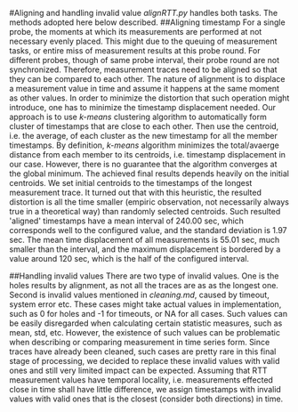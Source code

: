#Aligning and handling invalid value
*alignRTT.py* handles both tasks.
The methods adopted here below described.
##Aligning timestamp
For a single probe, the moments at which its measurements are performed at not necessary evenly placed.
This might due to the queuing of measurement tasks, or entire miss of measurement results at this probe round.
For different probes, though of same probe interval, their probe round are not synchronized.
Therefore, measurement traces need to be aligned so that they can be compared to each other.
The nature of alignment is to displace a measurement value in time and assume it happens at the same moment as other values.
In order to minimize the distortion that such operation might introduce, one has to minimize the timestamp displacement needed.
Our approach is to use *k-means* clustering algorithm to automatically form cluster of timestamps that are close to each other.
Then use the centroid, i.e. the average, of each cluster as the new timestamp for all the member timestamps.
By definition, *k-means* algorithm minimizes the total/avaerge distance from each member to its centroids, i.e. timestamp displacement in our case.
However, there is no guarantee that the algorithm converges at the global minimum.
The achieved final results depends heavily on the initial centroids.
We set initial centroids to the timestamps of the longest measurement trace.
It turned out that with this heuristic, the resulted distortion is all the time smaller (empiric observation, not necessarily always true in a theoretical way) than randomly selected centroids.
Such resulted 'aligned' timestamps have a mean interval of 240.00 sec, which corresponds well to the configured value, and the standard deviation is 1.97 sec.
The mean time displacement of all measurements is 55.01 sec, much smaller than the interval, and the maximum displacement is bordered by a value around 120 sec, which is the half of the configured interval.

##Handling invalid values
There are two type of invalid values.
One is the holes results by alignment, as not all the traces are as as the longest one.
Second is invalid values mentioned in *cleaning.md*, caused by timeout, system error etc.
These cases might take actual values in implementation, such as 0 for holes and -1 for timeouts, or NA for all cases.
Such values can be easily disregarded when calculating certain statistic measures, such as mean, std, etc.
However, the existence of such values can be problematic when describing or comparing measurement in time series form.
Since traces have already been cleaned, such cases are pretty rare in this final stage of processing, we decided to replace these invalid values with valid ones and still very limited impact can be expected.
Assuming that RTT measurement values have temporal locality, i.e. measurements effected close in time shall have little difference, we assign timestamps with invalid values with valid ones that is the closest (consider both directions) in time. 

